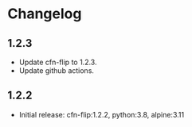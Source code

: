 # Changelog

## 1.2.3

- Update cfn-flip to 1.2.3.
- Update github actions.

## 1.2.2

- Initial release: cfn-flip:1.2.2, python:3.8, alpine:3.11
